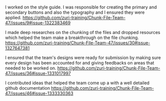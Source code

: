 I worked on the style guide. I was responsible for creating the primary and secondary buttons and also the typography and I ensured they were applied.
https://github.com/zuri-training/Chunk-File-Team-47/issues/9#issue-1322383469

I made deep researches on the chunking of the files and dropped resources which helped the team make a breakthrough on the file chunking.
https://github.com/zuri-training/Chunk-File-Team-47/issues/30#issue-1327647381

I ensured that the team's designs were ready for submission by making sure every design has been accounted for and giving feedbacks on areas that needed to be 
worked on.
https://github.com/zuri-training/Chunk-File-Team-47/issues/36#issue-1331017997

I contributed ideas that helped the team come up a with a well detailed github documentation
https://github.com/zuri-training/Chunk-File-Team-47/issues/46#issue-1333330363

